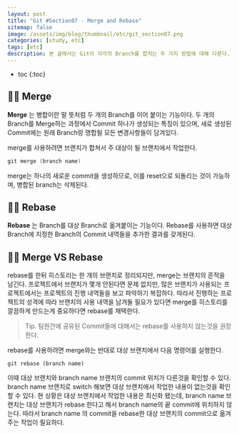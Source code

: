 ```yaml
---
layout: post
title: "Git #Section07 - Merge and Rebase"
sitemap: false
image: /assets/img/blog/thumbnail/etc/git_section07.png
categories: [study, etc]
tags: [etc]
description: 본 글에서는 Git이 각각의 Branch를 합치는 두 가지 방법에 대해 다룬다.
---
```


* toc
{:toc}

## ✍🏻 Merge
__Merge__ 는 병합이란 말 뜻처럼 두 개의 Branch를 이어 붙이는 기능이다. 두 개의 Branch를 Merge하는 과정에서 Commit 하나가 생성되는 특징이 있으며, 새로 생성된 Commit에는 원래 Branch랑 명합될 모든 변경사항들이 담겨있다.

merge를 사용하려면 브랜치가 합쳐서 주 대상이 될 브랜치에서 작업한다.   
```Swift
git merge (branch name)
```
merge는 하나의 새로운 commit을 생성하므로, 이를 reset으로 되돌리는 것이 가능하며, 병합된 branch는 삭제된다.

## ✍🏻 Rebase
__Rebase__ 는 Branch를 대상 Branch로 옮겨붙이는 기능이다. Rebase를 사용하면 대상 Branch에 지정한 Branch의 Commit 내역들을 추가한 결과를 갖게된다.

## ✍🏻 Merge VS Rebase
rebase를 한뒤 히스토리는 한 개의 브랜치로 정리되지만, merge는 브랜치의 흔적을 남긴다. 프로젝트에서 브랜치가 몇개 안된다면 문제 없지만, 많은 브랜치가 사용되는 프로젝트에서는 프로젝트의 진행 내역들을 보고 파악하기 복잡하다.   따라서 진행하는 프로젝트의 성격에 따라 브랜치의 사용 내역을 남겨둘 필요가 있다면 merge를 히스토리를 깔끔하게 만드는게 중요하다면 rebase를 채택한다.
> Tip. 팀원간에 공유된 Commit들에 대해서는 rebase를 사용하지 않는것을 권장한다.

rebase를 사용하려면 merge와는 반대로 대상 브랜치에서 다음 명령어를 실행한다.   
```Git
git rebase (branch name)
```

이때 대상 브랜치와 branch name 브랜치의 commit 위치가 다른것을 확인할 수 있다.   
branch name 브랜치로 switch 해보면 대상 브랜치에서 작업한 내용이 없는것을 확인할 수 있다.
현 상황은 대상 브랜치에서 작업한 내용은 최신화 됐는데, branch name 브랜치는 대상 브랜치가 rebase 한다고 해서 branch name의 끝 commit에 위치하지 않는다.
따라서 branch name 의 commit을 rebase한 대상 브랜치의 commit으로 옮겨주는 작업이 필요하다.
